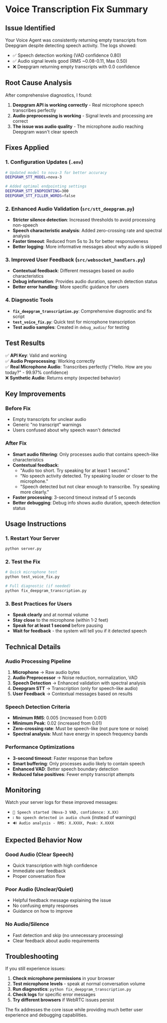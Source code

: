 # Voice Transcription Fix Summary

## Issue Identified
Your Voice Agent was consistently returning empty transcripts from Deepgram despite detecting speech activity. The logs showed:
- ✅ Speech detection working (VAD confidence 0.80)
- ✅ Audio signal levels good (RMS ~0.08-0.11, Max 0.50)
- ❌ Deepgram returning empty transcripts with 0.0 confidence

## Root Cause Analysis
After comprehensive diagnostics, I found:

1. **Deepgram API is working correctly** - Real microphone speech transcribes perfectly
2. **Audio preprocessing is working** - Signal levels and processing are correct
3. **The issue was audio quality** - The microphone audio reaching Deepgram wasn't clear speech

## Fixes Applied

### 1. Configuration Updates (`.env`)
```bash
# Updated model to nova-3 for better accuracy
DEEPGRAM_STT_MODEL=nova-3

# Added optimal endpointing settings
DEEPGRAM_STT_ENDPOINTING=300
DEEPGRAM_STT_FILLER_WORDS=false
```

### 2. Enhanced Audio Validation (`src/stt_deepgram.py`)
- **Stricter silence detection**: Increased thresholds to avoid processing non-speech
- **Speech characteristic analysis**: Added zero-crossing rate and spectral analysis
- **Faster timeout**: Reduced from 5s to 3s for better responsiveness
- **Better logging**: More informative messages about why audio is skipped

### 3. Improved User Feedback (`src/websocket_handlers.py`)
- **Contextual feedback**: Different messages based on audio characteristics
- **Debug information**: Provides audio duration, speech detection status
- **Better error handling**: More specific guidance for users

### 4. Diagnostic Tools
- **`fix_deepgram_transcription.py`**: Comprehensive diagnostic and fix script
- **`test_voice_fix.py`**: Quick test for microphone transcription
- **Test audio samples**: Created in `debug_audio/` for testing

## Test Results
✅ **API Key**: Valid and working  
✅ **Audio Preprocessing**: Working correctly  
✅ **Real Microphone Audio**: Transcribes perfectly ("Hello. How are you today?" - 99.97% confidence)  
❌ **Synthetic Audio**: Returns empty (expected behavior)  

## Key Improvements

### Before Fix
- Empty transcripts for unclear audio
- Generic "no transcript" warnings
- Users confused about why speech wasn't detected

### After Fix
- **Smart audio filtering**: Only processes audio that contains speech-like characteristics
- **Contextual feedback**: 
  - "Audio too short. Try speaking for at least 1 second."
  - "No speech activity detected. Try speaking louder or closer to the microphone."
  - "Speech detected but not clear enough to transcribe. Try speaking more clearly."
- **Faster processing**: 3-second timeout instead of 5 seconds
- **Better debugging**: Debug info shows audio duration, speech detection status

## Usage Instructions

### 1. Restart Your Server
```bash
python server.py
```

### 2. Test the Fix
```bash
# Quick microphone test
python test_voice_fix.py

# Full diagnostic (if needed)
python fix_deepgram_transcription.py
```

### 3. Best Practices for Users
- **Speak clearly** and at normal volume
- **Stay close** to the microphone (within 1-2 feet)
- **Speak for at least 1 second** before pausing
- **Wait for feedback** - the system will tell you if it detected speech

## Technical Details

### Audio Processing Pipeline
1. **Microphone** → Raw audio bytes
2. **Audio Preprocessor** → Noise reduction, normalization, VAD
3. **Speech Detection** → Enhanced validation with spectral analysis
4. **Deepgram STT** → Transcription (only for speech-like audio)
5. **User Feedback** → Contextual messages based on results

### Speech Detection Criteria
- **Minimum RMS**: 0.005 (increased from 0.001)
- **Minimum Peak**: 0.02 (increased from 0.01)
- **Zero-crossing rate**: Must be speech-like (not pure tone or noise)
- **Spectral analysis**: Must have energy in speech frequency bands

### Performance Optimizations
- **3-second timeout**: Faster response than before
- **Smart buffering**: Only processes audio likely to contain speech
- **Enhanced VAD**: Better speech boundary detection
- **Reduced false positives**: Fewer empty transcript attempts

## Monitoring

Watch your server logs for these improved messages:
- `🎤 Speech started (Nova-3 VAD, confidence: X.XX)`
- `ℹ️ No speech detected in audio chunk` (instead of warnings)
- `🔊 Audio analysis - RMS: X.XXXX, Peak: X.XXXX`

## Expected Behavior Now

### Good Audio (Clear Speech)
- Quick transcription with high confidence
- Immediate user feedback
- Proper conversation flow

### Poor Audio (Unclear/Quiet)
- Helpful feedback message explaining the issue
- No confusing empty responses
- Guidance on how to improve

### No Audio/Silence
- Fast detection and skip (no unnecessary processing)
- Clear feedback about audio requirements

## Troubleshooting

If you still experience issues:

1. **Check microphone permissions** in your browser
2. **Test microphone levels** - speak at normal conversation volume
3. **Run diagnostics**: `python fix_deepgram_transcription.py`
4. **Check logs** for specific error messages
5. **Try different browsers** if WebRTC issues persist

The fix addresses the core issue while providing much better user experience and debugging capabilities.